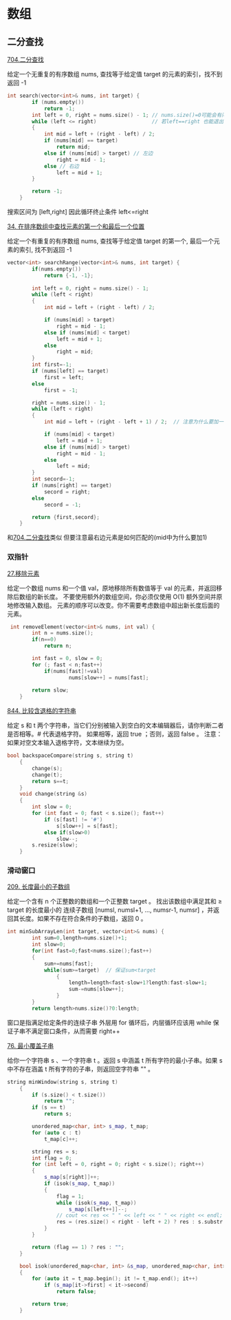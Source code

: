 # 数组
## 二分查找

[704.二分查找](https://leetcode-cn.com/problems/binary-search/)

给定一个无重复的有序数组 nums, 查找等于给定值 target 的元素的索引，找不到返回 -1
```cpp
int search(vector<int>& nums, int target) {
        if (nums.empty())
            return -1;
        int left = 0, right = nums.size() - 1; // nums.size()=0可能会有问题
        while (left <= right)                  // 若left==right 也能退出
        {
            int mid = left + (right - left) / 2;
            if (nums[mid] == target)
                return mid;
            else if (nums[mid] > target) // 左边
                right = mid - 1;
            else // 右边
                left = mid + 1;
        }

        return -1;
    }
```
搜索区间为 [left,right] 因此循环终止条件 left<=right 

[34. 在排序数组中查找元素的第一个和最后一个位置](https://leetcode-cn.com/problems/find-first-and-last-position-of-element-in-sorted-array/)

给定一个有重复的有序数组 nums, 查找等于给定值 target 的第一个, 最后一个元素的索引, 找不到返回 -1
```cpp
vector<int> searchRange(vector<int>& nums, int target) {
        if(nums.empty())
            return {-1, -1};
            
        int left = 0, right = nums.size() - 1;
        while (left < right)
        {
            int mid = left + (right - left) / 2;

            if (nums[mid] > target)
                right = mid - 1;
            else if (nums[mid] < target)
                left = mid + 1;
            else
                right = mid;
        }
        int first=-1;
        if (nums[left] == target)
            first = left;
        else
            first = -1;

        right = nums.size() - 1;
        while (left < right)
        {
            int mid = left + (right - left + 1) / 2;  // 注意为什么要加一

            if (nums[mid] < target)
                left = mid + 1;
            else if (nums[mid] > target)
                right = mid - 1;
            else
                left = mid;
        }
        int secord=-1;
        if (nums[right] == target)
            secord = right;
        else
            secord = -1;

        return {first,secord};
    }
```
和[704.二分查找](https://leetcode-cn.com/problems/binary-search/)类似 但要注意最右边元素是如何匹配的(mid中为什么要加1)
### 双指针
[27.移除元素](https://leetcode-cn.com/problems/remove-element/)

给定一个数组 nums 和一个值 val，原地移除所有数值等于 val 的元素，并返回移除后数组的新长度。
不要使用额外的数组空间，你必须仅使用 O(1) 额外空间并原地修改输入数组。
元素的顺序可以改变。你不需要考虑数组中超出新长度后面的元素。
```cpp
 int removeElement(vector<int>& nums, int val) {
        int n = nums.size();
        if(n==0)
            return n;

        int fast = 0, slow = 0;
        for (; fast < n;fast++)
            if(nums[fast]!=val)
                    nums[slow++] = nums[fast];
               
        return slow;
    }
```

[844. 比较含退格的字符串](https://leetcode-cn.com/problems/backspace-string-compare/)

给定 s 和 t 两个字符串，当它们分别被输入到空白的文本编辑器后，请你判断二者是否相等。# 代表退格字符。
如果相等，返回 true ；否则，返回 false 。
注意：如果对空文本输入退格字符，文本继续为空。

```cpp
bool backspaceCompare(string s, string t)
    {
        change(s);
        change(t);
        return s==t;
    }
    void change(string &s)
    {
        int slow = 0;
        for (int fast = 0; fast < s.size(); fast++)
            if (s[fast] != '#')
                s[slow++] = s[fast];
            else if(slow>0)
                slow--;
        s.resize(slow);
    }
```
### 滑动窗口
[209. 长度最小的子数组](https://leetcode-cn.com/problems/minimum-size-subarray-sum/)

给定一个含有 n 个正整数的数组和一个正整数 target 。
找出该数组中满足其和 ≥ target 的长度最小的 连续子数组 [numsl, numsl+1, ..., numsr-1, numsr] ，并返回其长度。如果不存在符合条件的子数组，返回 0 。

```cpp
int minSubArrayLen(int target, vector<int>& nums) {
        int sum=0,length=nums.size()+1;
        int slow=0;
        for(int fast=0;fast<nums.size();fast++)
        {
            sum+=nums[fast];
            while(sum>=target)  // 保证sum<target
                {
                    length=length<fast-slow+1?length:fast-slow+1;
                    sum-=nums[slow++];
                }
        }                    
        return length>nums.size()?0:length;
```
窗口是指满足给定条件的连续子串
外层用 for 循环后，内层循环应该用 while 保证子串不满足窗口条件，从而需要 right++

[76. 最小覆盖子串](https://leetcode-cn.com/problems/minimum-window-substring/)

给你一个字符串 s 、一个字符串 t 。返回 s 中涵盖 t 所有字符的最小子串。如果 s 中不存在涵盖 t 所有字符的子串，则返回空字符串 "" 。

```cpp
string minWindow(string s, string t)
    {
        if (s.size() < t.size())
            return "";
        if (s == t)
            return s;

        unordered_map<char, int> s_map, t_map;
        for (auto c : t)
            t_map[c]++;

        string res = s;
        int flag = 0;
        for (int left = 0, right = 0; right < s.size(); right++)
        {
            s_map[s[right]]++;
            if (isok(s_map, t_map))
            {
                flag = 1;
                while (isok(s_map, t_map))
                    s_map[s[left++]]--;
                // cout << res << " " << left << " " << right << endl;
                res = (res.size() < right - left + 2) ? res : s.substr(left - 1, right - left + 2);
            }
        }

        return (flag == 1) ? res : "";
    }

    bool isok(unordered_map<char, int> &s_map, unordered_map<char, int> &t_map)
    {
        for (auto it = t_map.begin(); it != t_map.end(); it++)
            if (s_map[it->first] < it->second)
                return false;

        return true;
    }
```